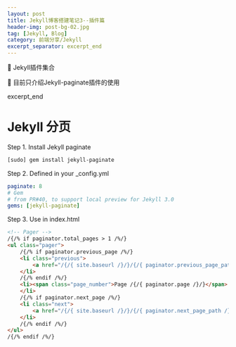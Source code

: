 ```yaml
---
layout: post
title: Jekyll博客搭建笔记3--插件篇
header-img: post-bg-02.jpg
tag: [Jekyll, Blog]
category: 前端分享/Jekyll
excerpt_separator: excerpt_end
---
```

🔧  Jekyll插件集合

🤫  目前只介绍Jekyll-paginate插件的使用

excerpt_end

# Jekyll 分页

Step 1. Install Jekyll paginate

```sh
[sudo] gem install jekyll-paginate
```

Step 2. Defined in your _config.yml

```yml
paginate: 8
# Gem
# from PR#40, to support local preview for Jekyll 3.0
gems: [jekyll-paginate]
```

Step 3. Use in index.html

```html
<!-- Pager -->
/{/% if paginator.total_pages > 1 /%/}
<ul class="pager">
    /{/% if paginator.previous_page /%/}
    <li class="previous">
        <a href="/{/{ site.baseurl /}/}/{/{ paginator.previous_page_path /}/}">&larr; Newer Posts</a>
    </li>
    /{/% endif /%/}
    <li><span class="page_number">Page /{/{ paginator.page /}/}</span>
    </li>
    /{/% if paginator.next_page /%/}
    <li class="next">
        <a href="/{/{ site.baseurl /}/}/{/{ paginator.next_page_path /}/}">Older Posts &rarr;</a>
    </li>
    /{/% endif /%/}
</ul>
/{/% endif /%/}
```

<style>
.post-container img {
    width: 200px;
}
</style>
